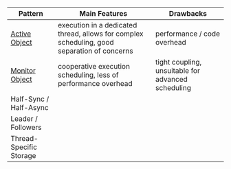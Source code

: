 
| Pattern | Main Features | Drawbacks |                  
| ------- | ------------- | --------- |
| [Active Object](./active-object) | execution in a dedicated thread, allows for complex scheduling, good separation of concerns | performance / code overhead |
| [Monitor Object](./monitor-object) | cooperative execution scheduling, less of performance overhead | tight coupling, unsuitable for advanced scheduling |
| Half-Sync / Half-Async | | |
| Leader / Followers | | |
| Thread-Specific Storage | | |

